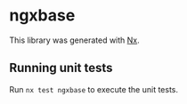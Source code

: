 # ngxbase

This library was generated with [Nx](https://nx.dev).

## Running unit tests

Run `nx test ngxbase` to execute the unit tests.
